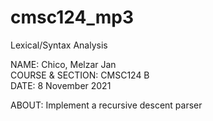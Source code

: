 # cmsc124_mp3
 Lexical/Syntax Analysis

 NAME: Chico, Melzar Jan  
 COURSE & SECTION: CMSC124 B  
 DATE: 8 November 2021  

 ABOUT: Implement a recursive descent parser
